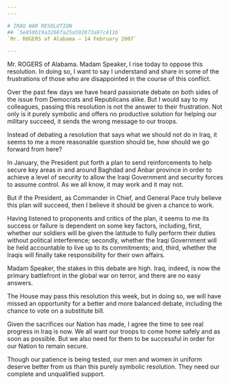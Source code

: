 ```yaml
---
---

# IRAQ WAR RESOLUTION
## `5e850b19a3266fa25a592873a97c411b`
`Mr. ROGERS of Alabama — 14 February 2007`

---
```



Mr. ROGERS of Alabama. Madam Speaker, I rise today to oppose this 
resolution. In doing so, I want to say I understand and share in some 
of the frustrations of those who are disappointed in the course of this 
conflict.

Over the past few days we have heard passionate debate on both sides 
of the issue from Democrats and Republicans alike. But I would say to 
my colleagues, passing this resolution is not the answer to their 
frustration. Not only is it purely symbolic and offers no productive 
solution for helping our military succeed, it sends the wrong message 
to our troops.

Instead of debating a resolution that says what we should not do in 
Iraq, it seems to me a more reasonable question should be, how should 
we go forward from here?

In January, the President put forth a plan to send reinforcements to 
help secure key areas in and around Baghdad and Anbar province in order 
to achieve a level of security to allow the Iraqi Government and 
security forces to assume control. As we all know, it may work and it 
may not.

But if the President, as Commander in Chief, and General Pace truly 
believe this plan will succeed, then I believe it should be given a 
chance to work.

Having listened to proponents and critics of the plan, it seems to me 
its success or failure is dependent on some key factors, including, 
first, whether our soldiers will be given the latitude to fully perform 
their duties without political interference; secondly, whether the 
Iraqi Government will be held accountable to live up to its 
commitments; and, third, whether the Iraqis will finally take 
responsibility for their own affairs.

Madam Speaker, the stakes in this debate are high. Iraq, indeed, is 
now the primary battlefront in the global war on terror, and there are 
no easy answers.

The House may pass this resolution this week, but in doing so, we 
will have missed an opportunity for a better and more balanced debate, 
including the chance to vote on a substitute bill.

Given the sacrifices our Nation has made, I agree the time to see 
real progress in Iraq is now. We all want our troops to come home 
safely and as soon as possible. But we also need for them to be 
successful in order for our Nation to remain secure.

Though our patience is being tested, our men and women in uniform 
deserve better from us than this purely symbolic resolution. They need 
our complete and unqualified support.